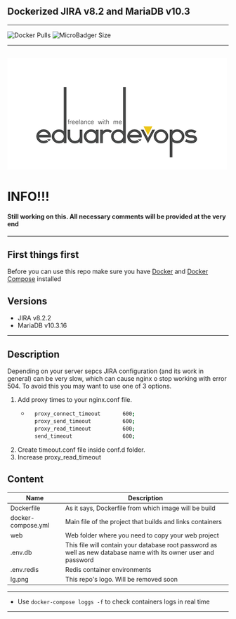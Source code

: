 ## Dockerized JIRA v8.2 and MariaDB v10.3
------
<img alt="Docker Pulls" src="https://img.shields.io/docker/pulls/eduardevops/jira8.2.svg" style="max-width:100%;"> <img alt="MicroBadger Size" src="https://img.shields.io/microbadger/image-size/eduardevops/jira8.2.svg?style=plastic" style="max-width:100%;">


------

![Logo](lg.png)
------

# INFO!!!
####  Still working on this. All necessary comments will be provided at the very end
------
## First things first
Before you can use this repo make sure you have [Docker](https://www.docker.com/) and [Docker Compose](https://docs.docker.com/compose/install/) installed

## Versions
*	JIRA v8.2.2
*	MariaDB v10.3.16
------
## Description
Depending on your server sepcs JIRA configuration (and its work in general) can be very slow, which can cause nginx o stop working with error 504. To avoid this you may want to use one of 3 options.

1.  Add proxy times to your nginx.conf file.
    - ```bash
        proxy_connect_timeout       600;
        proxy_send_timeout          600;
        proxy_read_timeout          600;
        send_timeout                600;
      ```
2.  Create timeout.conf file inside conf.d folder.
3.  Increase proxy_read_timeout

## Content
Name| Description
------------ | -------------
Dockerfile | As it says, Dockerfile from which image will be build
docker-compose.yml  | Main file of the project that builds and links containers
web | Web folder where you need to copy your web project
.env.db | This file will contain your database root password as well as new database name with its owner user and password
.env.redis | Redis container environments
lg.png | This repo's logo. Will be removed soon
------

* Use `docker-compose loggs -f` to check containers logs in real time
------
